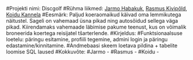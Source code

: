 #Projekti nimi: Discgolf
#Rühma liikmed: [Jarmo Habakuk](https://github.com/jarmhab/), [Rasmus Kivipõld](https://github.com/sizenn/), [Koidu Kannela](https://github.com/Koidu)
#Eesmärk: Paljud koeraomaikud käivad oma lemmikutega näitustel. Sageli on vahemaad üsna pikad ning autosõidud sellega väga pikad. Kiirendamaks vahemaade läbimise pakume teenust, kus on võimalik broneerida koertega reisijatel tšarterlende.
#Kirjeldus:
#Funktsionaalsuse loetelu: päringu esitamine, profiili tegemine, admini login ja päringu edastamine/kinnitamine. 
#Andmebaasi skeem loetava pildina + tabelite loomise SQL laused
#Kokkuvõte:
	#Jarmo - 
	#Rasmus -
	#Koidu - 

